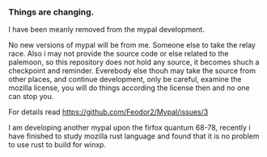 ### Things are changing.

I have been meanly removed from the mypal development.

No new versions of mypal will be from me. Someone else to take the relay race.
Also i may not provide the source code or else related to the palemoon, so this repository does not hold any source, it becomes shuch a checkpoint and reminder.
Everebody else  thouh may take the source from other places, and continue development, only be careful, examine the mozilla license, you will do things according the license then and no one can stop you.

For details read https://github.com/Feodor2/Mypal/issues/3

I am developing another mypal upon the firfox quantum 68-78, recently i have finished to study mozilla rust language and found that it is no problem to use rust to build for winxp.
